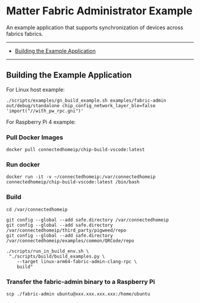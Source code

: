 # Matter Fabric Administrator Example

An example application that supports synchronization of devices across fabrics
fabrics.

---

-   [Building the Example Application](#building-the-example-application)

---

## Building the Example Application

For Linux host example:

```
./scripts/examples/gn_build_example.sh examples/fabric-admin out/debug/standalone chip_config_network_layer_ble=false 'import("//with_pw_rpc.gni")'
```

For Raspberry Pi 4 example:

### Pull Docker Images

```
docker pull connectedhomeip/chip-build-vscode:latest
```

### Run docker

```
docker run -it -v ~/connectedhomeip:/var/connectedhomeip connectedhomeip/chip-build-vscode:latest /bin/bash
```

### Build

```
cd /var/connectedhomeip

git config --global --add safe.directory /var/connectedhomeip
git config --global --add safe.directory /var/connectedhomeip/third_party/pigweed/repo
git config --global --add safe.directory /var/connectedhomeip/examples/common/QRCode/repo

./scripts/run_in_build_env.sh \
 "./scripts/build/build_examples.py \
    --target linux-arm64-fabric-admin-clang-rpc \
    build"
```

### Transfer the fabric-admin binary to a Raspberry Pi

```
scp ./fabric-admin ubuntu@xxx.xxx.xxx.xxx:/home/ubuntu
```
